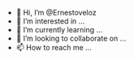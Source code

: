 - 👋 Hi, I’m @Ernestoveloz
- 👀 I’m interested in ...
- 🌱 I’m currently learning ...
- 💞️ I’m looking to collaborate on ...
- 📫 How to reach me ...

<!---
Ernestoveloz/Ernestoveloz is a ✨ special ✨ repository because its `README.md` (this file) appears on your GitHub profile.
You can click the Preview link to take a look at your changes.
--->
